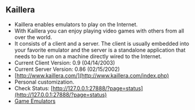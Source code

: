 ## Kaillera
- Kaillera enables emulators to play on the Internet.
- With Kaillera you can enjoy playing video games with others from all over the world.
- It consists of a client and a server. The client is usually embedded into your favorite emulator and the server is a standalone application that needs to be run on a machine directly wired to the Internet.
- Current Client Version: 0.9 (04/14/2003)
- Current Server Version: 0.86 (02/15/2002)
- [http://www.kaillera.com/](http://www.kaillera.com/index.php)
- Personal customization.
- Check Status: [http://127.0.0.1:27888/?page=status](http://127.0.0.1:27888/?page=status)
- [Game Emulators](https://github.com/Game-Emulators)
